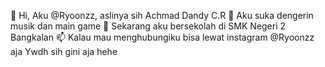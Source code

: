 👋 Hi, Aku @Ryoonzz, aslinya sih Achmad Dandy C.R
👀 Aku suka dengerin musik dan main game
🌱 Sekarang aku bersekolah di SMK Negeri 2 Bangkalan
📫 Kalau mau menghubungiku bisa lewat instagram @Ryoonzz aja
Ywdh sih gini aja hehe

<!---
Ryoonzz/Ryoonzz is a ✨ special ✨ repository because its `README.md` (this file) appears on your GitHub profile.
You can click the Preview link to take a look at your changes.
--->
